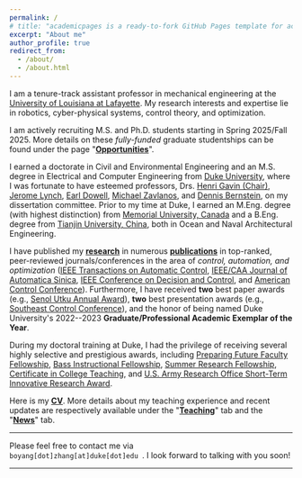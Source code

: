 ```yaml
---
permalink: /
# title: "academicpages is a ready-to-fork GitHub Pages template for academic personal websites"
excerpt: "About me"
author_profile: true
redirect_from: 
  - /about/
  - /about.html
---
```


I am a tenure-track assistant professor in mechanical engineering at the [University of Louisiana at Lafayette](https://louisiana.edu/). My research interests and expertise lie in robotics, cyber-physical systems, control theory, and optimization. 

I am actively recruiting M.S. and Ph.D. students starting in Spring 2025/Fall 2025. More details on these _fully-funded_ graduate studentships can be found under the page "[**Opportunities**](https://boyangzhangphd.github.io/opportunities)". 

I earned a doctorate in Civil and Environmental Engineering and an M.S. degree in Electrical and Computer Engineering from [Duke University](https://duke.edu/), where I was fortunate to have esteemed professors, Drs. [Henri Gavin (Chair)](https://cee.duke.edu/faculty/henri-gavin), [Jerome Lynch](https://cee.duke.edu/faculty/jerome-lynch), [Earl Dowell](https://mems.duke.edu/faculty/earl-dowell), [Michael Zavlanos](https://mems.duke.edu/faculty/michael-zavlanos), and [Dennis Bernstein](https://aero.engin.umich.edu/people/bernstein-dennis/), on my dissertation committee. 
Prior to my time at Duke, I earned an M.Eng. degree (with highest distinction) from [Memorial University, Canada](https://www.mun.ca/) and a B.Eng. degree from [Tianjin University, China](https://www.tju.edu.cn/), both in Ocean and Naval Architectural Engineering.

I have published my [**research**](https://boyangzhangphd.github.io/research) in numerous [**publications**](https://boyangzhangphd.github.io/publications) in top-ranked, peer-reviewed journals/conferences in the area of _control, automation, and optimization_ ([IEEE Transactions on Automatic Control](https://ieeexplore.ieee.org/document/9354990), [IEEE/CAA Journal of Automatica Sinica](https://ieeexplore.ieee.org/document/9763476), [IEEE Conference on Decision and Control](https://ieeexplore.ieee.org/document/9683102), and [American Control Conference](https://ieeexplore.ieee.org/document/9867205)). Furthermore, I have received **two** best paper awards (e.g., [Senol Utku Annual Award](https://cee.duke.edu/about/awards-honors/senol-utku-award)), **two** best presentation awards (e.g., [Southeast Control Conference](https://secc.mae.ufl.edu/2023/03/16/best-presentation-award/)), and the honor of being named Duke University's 2022--2023 **Graduate/Professional Academic Exemplar of the Year**. 

During my doctoral training at Duke, I had the privilege of receiving several highly selective and prestigious awards, including [Preparing Future Faculty Fellowship](https://gradschool.duke.edu/professional-development/programs/preparing-future-faculty/), [Bass Instructional Fellowship](https://gradschool.duke.edu/professional-development/programs/bass-instructional-fellowships/), [Summer Research Fellowship](https://gradschool.duke.edu/financial-support/find-funding/summer-research-fellowship-students-physical-sciences-and-engineering-third-year-phd-students-and/), [Certificate in College Teaching](https://gradschool.duke.edu/professional-development/programs/certificate-college-teaching/), and [U.S. Army Research Office Short-Term Innovative Research Award](https://www.arl.army.mil/collaborate-with-us/opportunity/arl-baa/). 

Here is my [**CV**](https://boyangzhangphd.github.io/cv). More details about my teaching experience and recent updates are respectively available under the "[**Teaching**](https://boyangzhangphd.github.io/teaching)" tab and the "[**News**](https://boyangzhangphd.github.io/news)" tab. 

---

Please feel free to contact me via <code class="language-plaintext highlighter-rouge"> boyang[dot]zhang[at]duke[dot]edu </code>. 
I look forward to talking with you soon! 

--- 

<br /> 

<script type="text/javascript" id="clustrmaps" src="//clustrmaps.com/map_v2.js?d=DlSMo3z0AdxQhtPfR5A3KhMXa2GBayjG7Mc48sDhpE4&cl=ffffff&w=a"></script>
 
<!---
I earned a doctorate in Civil and Environmental Engineering and an M.S. degree in Electrical and Computer Engineering from [Duke University](https://duke.edu/), where I was fortunate to have esteemed professors, Drs. [Henri Gavin (Chair)](https://cee.duke.edu/faculty/henri-gavin), [Jerome Lynch](https://cee.duke.edu/faculty/jerome-lynch), [Earl Dowell](https://mems.duke.edu/faculty/earl-dowell), [Michael Zavlanos](https://mems.duke.edu/faculty/michael-zavlanos), and [Dennis Bernstein](https://aero.engin.umich.edu/people/bernstein-dennis/), on my dissertation committee. 
Prior to my time at Duke, I earned an M.Eng. degree (with highest distinction) from [Memorial University, Canada](https://www.mun.ca/) and a B.Eng. degree from [Tianjin University, China](https://www.tju.edu.cn/), both in Ocean and Naval Architectural Engineering.

By successfully crafting applications and proposals, I have secured over **$197,000** in competitive fellowships and grants to fund my doctoral work. 
So far I have published my doctoral [**research**](https://boyangzhangphd.github.io/research) in **seven** first-authored [**publications**](https://boyangzhangphd.github.io/publications) in top-ranked, peer-reviewed journals/conferences in the area of _control, automation, and optimization_ ([IEEE Transactions on Automatic Control](https://ieeexplore.ieee.org/document/9354990), [IEEE/CAA Journal of Automatica Sinica](https://ieeexplore.ieee.org/document/9763476), [IEEE Conference on Decision and Control](https://ieeexplore.ieee.org/document/9683102), and [American Control Conference](https://ieeexplore.ieee.org/document/9867205)). Furthermore, I have received **two** best paper awards ([Senol Utku Annual Award](https://cee.duke.edu/about/awards-honors/senol-utku-award)), **two** best presentation awards ([Southeast Control Conference](https://secc.mae.ufl.edu/2023/03/16/best-presentation-award/)), and the honor of being named Duke University's 2022--2023 **Graduate/Professional Academic Exemplar of the Year**. 

During my doctoral training at Duke, I had the privilege of receiving several highly selective and prestigious awards, including [Preparing Future Faculty Fellowship](https://gradschool.duke.edu/professional-development/programs/preparing-future-faculty/), [Bass Instructional Teaching Assistant Fellowship](https://gradschool.duke.edu/professional-development/programs/bass-instructional-fellowships/), [Summer Research Fellowship](https://gradschool.duke.edu/financial-support/find-funding/summer-research-fellowship-students-physical-sciences-and-engineering-third-year-phd-students-and/), [Certificate in College Teaching](https://gradschool.duke.edu/professional-development/programs/certificate-college-teaching/), and [U.S. Army Research Office Short-Term Innovative Research Award](https://www.arl.army.mil/collaborate-with-us/opportunity/arl-baa/). These accolades and training experiences have equipped me to excel as both a researcher and educator. 

(e.g., [Bass Instructional Teaching Assistant Fellowship](https://gradschool.duke.edu/professional-development/programs/bass-instructional-fellowships/bass-instructional-teaching/), [Summer Research Fellowship](https://gradschool.duke.edu/financial-support/find-funding/summer-research-fellowship-students-physical-sciences-and-engineering-third-year-phd-students-and/), [IEEE Conference on Decision and Control Student Travel Award](https://ieeecss.org/activities/student-travel-support), and [U.S. Army Research Office Short-Term Innovative Research Award](https://www.arl.army.mil/collaborate-with-us/opportunity/arl-baa/))

It is a free service in which websites are built and hosted from code and data stored in a GitHub repository, automatically updating when a new commit is made to the respository. This template was forked from the [Minimal Mistakes Jekyll Theme](https://mmistakes.github.io/minimal-mistakes/) created by Michael Rose, and then extended to support the kinds of content that academics have: publications, talks, teaching, a portfolio, blog posts, and a dynamically-generated CV. You can fork [this repository](https://github.com/academicpages/academicpages.github.io) right now, modify the configuration and markdown files, add your own PDFs and other content, and have your own site for free, with no ads! An older version of this template powers my own personal website at [stuartgeiger.com](http://stuartgeiger.com), which uses [this Github repository](https://github.com/staeiou/staeiou.github.io).

A data-driven personal website
======
Like many other Jekyll-based GitHub Pages templates, academicpages makes you separate the website's content from its form. The content & metadata of your website are in structured markdown files, while various other files constitute the theme, specifying how to transform that content & metadata into HTML pages. You keep these various markdown (.md), YAML (.yml), HTML, and CSS files in a public GitHub repository. Each time you commit and push an update to the repository, the [GitHub pages](https://pages.github.com/) service creates static HTML pages based on these files, which are hosted on GitHub's servers free of charge.

Many of the features of dynamic content management systems (like Wordpress) can be achieved in this fashion, using a fraction of the computational resources and with far less vulnerability to hacking and DDoSing. You can also modify the theme to your heart's content without touching the content of your site. If you get to a point where you've broken something in Jekyll/HTML/CSS beyond repair, your markdown files describing your talks, publications, etc. are safe. You can rollback the changes or even delete the repository and start over -- just be sure to save the markdown files! Finally, you can also write scripts that process the structured data on the site, such as [this one](https://github.com/academicpages/academicpages.github.io/blob/master/talkmap.ipynb) that analyzes metadata in pages about talks to display [a map of every location you've given a talk](https://academicpages.github.io/talkmap.html).

Getting started
======
1. Register a GitHub account if you don't have one and confirm your e-mail (required!)
1. Fork [this repository](https://github.com/academicpages/academicpages.github.io) by clicking the "fork" button in the top right. 
1. Go to the repository's settings (rightmost item in the tabs that start with "Code", should be below "Unwatch"). Rename the repository "[your GitHub username].github.io", which will also be your website's URL.
1. Set site-wide configuration and create content & metadata (see below -- also see [this set of diffs](http://archive.is/3TPas) showing what files were changed to set up [an example site](https://getorg-testacct.github.io) for a user with the username "getorg-testacct")
1. Upload any files (like PDFs, .zip files, etc.) to the files/ directory. They will appear at https://[your GitHub username].github.io/files/example.pdf.  
1. Check status by going to the repository settings, in the "GitHub pages" section

Site-wide configuration
------
The main configuration file for the site is in the base directory in [_config.yml](https://github.com/academicpages/academicpages.github.io/blob/master/_config.yml), which defines the content in the sidebars and other site-wide features. You will need to replace the default variables with ones about yourself and your site's github repository. The configuration file for the top menu is in [_data/navigation.yml](https://github.com/academicpages/academicpages.github.io/blob/master/_data/navigation.yml). For example, if you don't have a portfolio or blog posts, you can remove those items from that navigation.yml file to remove them from the header. 

Create content & metadata
------
For site content, there is one markdown file for each type of content, which are stored in directories like _publications, _talks, _posts, _teaching, or _pages. For example, each talk is a markdown file in the [_talks directory](https://github.com/academicpages/academicpages.github.io/tree/master/_talks). At the top of each markdown file is structured data in YAML about the talk, which the theme will parse to do lots of cool stuff. The same structured data about a talk is used to generate the list of talks on the [Talks page](https://academicpages.github.io/talks), each [individual page](https://academicpages.github.io/talks/2012-03-01-talk-1) for specific talks, the talks section for the [CV page](https://academicpages.github.io/cv), and the [map of places you've given a talk](https://academicpages.github.io/talkmap.html) (if you run this [python file](https://github.com/academicpages/academicpages.github.io/blob/master/talkmap.py) or [Jupyter notebook](https://github.com/academicpages/academicpages.github.io/blob/master/talkmap.ipynb), which creates the HTML for the map based on the contents of the _talks directory).

**Markdown generator**

I have also created [a set of Jupyter notebooks](https://github.com/academicpages/academicpages.github.io/tree/master/markdown_generator
) that converts a CSV containing structured data about talks or presentations into individual markdown files that will be properly formatted for the academicpages template. The sample CSVs in that directory are the ones I used to create my own personal website at stuartgeiger.com. My usual workflow is that I keep a spreadsheet of my publications and talks, then run the code in these notebooks to generate the markdown files, then commit and push them to the GitHub repository.

How to edit your site's GitHub repository
------
Many people use a git client to create files on their local computer and then push them to GitHub's servers. If you are not familiar with git, you can directly edit these configuration and markdown files directly in the github.com interface. Navigate to a file (like [this one](https://github.com/academicpages/academicpages.github.io/blob/master/_talks/2012-03-01-talk-1.md) and click the pencil icon in the top right of the content preview (to the right of the "Raw | Blame | History" buttons). You can delete a file by clicking the trashcan icon to the right of the pencil icon. You can also create new files or upload files by navigating to a directory and clicking the "Create new file" or "Upload files" buttons. 

Example: editing a markdown file for a talk
![Editing a markdown file for a talk](/images/editing-talk.png)

For more info
------
More info about configuring academicpages can be found in [the guide](https://academicpages.github.io/markdown/). The [guides for the Minimal Mistakes theme](https://mmistakes.github.io/minimal-mistakes/docs/configuration/) (which this theme was forked from) might also be helpful.
--> 
